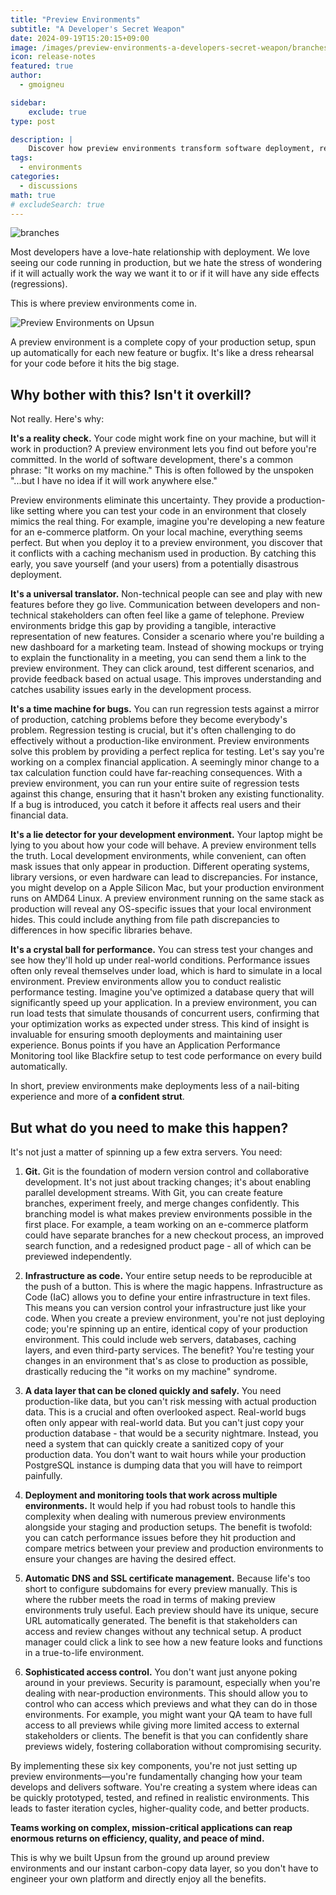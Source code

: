 ```yaml
---
title: "Preview Environments"
subtitle: "A Developer's Secret Weapon"
date: 2024-09-19T15:20:15+09:00
image: /images/preview-environments-a-developers-secret-weapon/branches.jpg
icon: release-notes
featured: true
author:
  - gmoigneu

sidebar:
    exclude: true
type: post

description: |
    Discover how preview environments transform software deployment, reducing stress and improving code quality. Learn about the six essential components for implementing preview environments, including Git, infrastructure as code, and automated DNS management. Find out why preview environments are crucial for catching bugs, testing performance, and enhancing collaboration between technical and non-technical team members. Explore how Upsun's platform leverages preview environments to streamline the development process and deliver higher-quality software products.
tags:
  - environments
categories:
  - discussions
math: true
# excludeSearch: true
---
```


![branches](/images/preview-environments-a-developers-secret-weapon/branches.jpg)

Most developers have a love-hate relationship with deployment. We love seeing our code running in production, but we hate the stress of wondering if it will actually work the way we want it to or if it will have any side effects (regressions). 

This is where preview environments come in.

![Preview Environments on Upsun](/images/preview-environments-a-developers-secret-weapon/preview-environments.png)

A preview environment is a complete copy of your production setup, spun up automatically for each new feature or bugfix. It's like a dress rehearsal for your code before it hits the big stage.

## Why bother with this? Isn't it overkill?

Not really. Here's why:

**It's a reality check.** Your code might work fine on your machine, but will it work in production? A preview environment lets you find out before you're committed. In the world of software development, there's a common phrase: "It works on my machine." This is often followed by the unspoken "...but I have no idea if it will work anywhere else." 

Preview environments eliminate this uncertainty. They provide a production-like setting where you can test your code in an environment that closely mimics the real thing. For example, imagine you're developing a new feature for an e-commerce platform. On your local machine, everything seems perfect. But when you deploy it to a preview environment, you discover that it conflicts with a caching mechanism used in production. By catching this early, you save yourself (and your users) from a potentially disastrous deployment.

**It's a universal translator.** Non-technical people can see and play with new features before they go live. Communication between developers and non-technical stakeholders can often feel like a game of telephone. Preview environments bridge this gap by providing a tangible, interactive representation of new features. Consider a scenario where you're building a new dashboard for a marketing team. Instead of showing mockups or trying to explain the functionality in a meeting, you can send them a link to the preview environment. They can click around, test different scenarios, and provide feedback based on actual usage. This improves understanding and catches usability issues early in the development process.

**It's a time machine for bugs.** You can run regression tests against a mirror of production, catching problems before they become everybody's problem. Regression testing is crucial, but it's often challenging to do effectively without a production-like environment. Preview environments solve this problem by providing a perfect replica for testing. Let's say you're working on a complex financial application. A seemingly minor change to a tax calculation function could have far-reaching consequences. With a preview environment, you can run your entire suite of regression tests against this change, ensuring that it hasn't broken any existing functionality. If a bug is introduced, you catch it before it affects real users and their financial data.

**It's a lie detector for your development environment.** Your laptop might be lying to you about how your code will behave. A preview environment tells the truth. Local development environments, while convenient, can often mask issues that only appear in production. Different operating systems, library versions, or even hardware can lead to discrepancies. For instance, you might develop on a Apple Silicon Mac, but your production environment runs on AMD64 Linux. A preview environment running on the same stack as production will reveal any OS-specific issues that your local environment hides. This could include anything from file path discrepancies to differences in how specific libraries behave.

**It's a crystal ball for performance.** You can stress test your changes and see how they'll hold up under real-world conditions. Performance issues often only reveal themselves under load, which is hard to simulate in a local environment. Preview environments allow you to conduct realistic performance testing. Imagine you've optimized a database query that will significantly speed up your application. In a preview environment, you can run load tests that simulate thousands of concurrent users, confirming that your optimization works as expected under stress. This kind of insight is invaluable for ensuring smooth deployments and maintaining user experience. Bonus points if you have an Application Performance Monitoring tool like Blackfire setup to test code performance on every build automatically.

In short, preview environments make deployments less of a nail-biting experience and more of **a confident strut**.

## But what do you need to make this happen? 

It's not just a matter of spinning up a few extra servers. You need:

1. **Git.** Git is the foundation of modern version control and collaborative development. It's not just about tracking changes; it's about enabling parallel development streams. With Git, you can create feature branches, experiment freely, and merge changes confidently. This branching model is what makes preview environments possible in the first place. For example, a team working on an e-commerce platform could have separate branches for a new checkout process, an improved search function, and a redesigned product page - all of which can be previewed independently.

1. **Infrastructure as code.** Your entire setup needs to be reproducible at the push of a button. This is where the magic happens. Infrastructure as Code (IaC) allows you to define your entire infrastructure in text files. This means you can version control your infrastructure just like your code. When you create a preview environment, you're not just deploying code; you're spinning up an entire, identical copy of your production environment. This could include web servers, databases, caching layers, and even third-party services. The benefit? You're testing your changes in an environment that's as close to production as possible, drastically reducing the "it works on my machine" syndrome.

1. **A data layer that can be cloned quickly and safely.** You need production-like data, but you can't risk messing with actual production data. This is a crucial and often overlooked aspect. Real-world bugs often only appear with real-world data. But you can't just copy your production database - that would be a security nightmare. Instead, you need a system that can quickly create a sanitized copy of your production data. You don't want to wait hours while your production PostgreSQL instance is dumping data that you will have to reimport painfully.

1. **Deployment and monitoring tools that work across multiple environments.** It would help if you had robust tools to handle this complexity when dealing with numerous preview environments alongside your staging and production setups. The benefit is twofold: you can catch performance issues before they hit production and compare metrics between your preview and production environments to ensure your changes are having the desired effect.

1. **Automatic DNS and SSL certificate management.** Because life's too short to configure subdomains for every preview manually. This is where the rubber meets the road in terms of making preview environments truly useful. Each preview should have its unique, secure URL automatically generated. The benefit is that stakeholders can access and review changes without any technical setup. A product manager could click a link to see how a new feature looks and functions in a true-to-life environment.

1. **Sophisticated access control.** You don't want just anyone poking around in your previews. Security is paramount, especially when you're dealing with near-production environments. This should allow you to control who can access which previews and what they can do in those environments. For example, you might want your QA team to have full access to all previews while giving more limited access to external stakeholders or clients. The benefit is that you can confidently share previews widely, fostering collaboration without compromising security.

By implementing these six key components, you're not just setting up preview environments—you're fundamentally changing how your team develops and delivers software. You're creating a system where ideas can be quickly prototyped, tested, and refined in realistic environments. This leads to faster iteration cycles, higher-quality code, and better products. 

**Teams working on complex, mission-critical applications can reap enormous returns on efficiency, quality, and peace of mind.**

This is why we built Upsun from the ground up around preview environments and our instant carbon-copy data layer, so you don't have to engineer your own platform and directly enjoy all the benefits.
